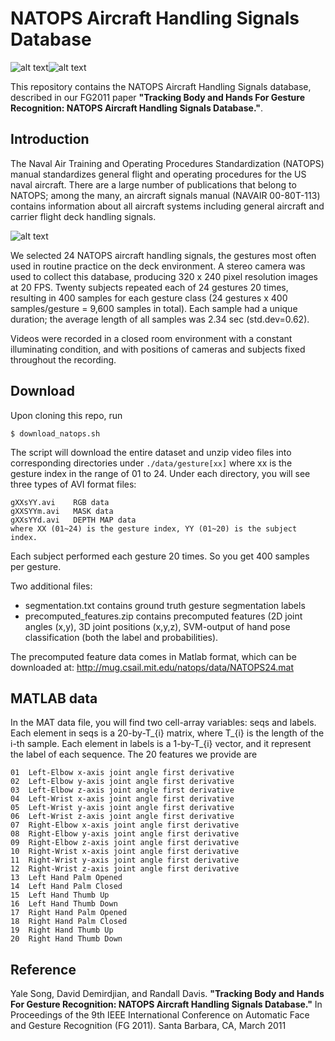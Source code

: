 # NATOPS Aircraft Handling Signals Database

![alt text](https://github.com/yalesong/natops/blob/master/images/natops1.jpg "natops")![alt text](https://github.com/yalesong/natops/blob/master/images/natops2.jpg "natops")

This repository contains the NATOPS Aircraft Handling Signals database, described in our FG2011 paper **"Tracking Body and Hands For Gesture Recognition: NATOPS Aircraft Handling Signals Database."**.


## Introduction
The Naval Air Training and Operating Procedures Standardization (NATOPS) manual standardizes general flight and operating procedures for the US naval aircraft. There are a large number of publications that belong to NATOPS; among the many, an aircraft signals manual (NAVAIR 00-80T-113) contains information about all aircraft systems including general aircraft and carrier flight deck handling signals. 

![alt text](https://github.com/yalesong/natops/blob/master/images/natops.png "NATOPS Aircraft Handling Signals Database")

We selected 24 NATOPS aircraft handling signals, the gestures most often used in routine practice on the deck environment. A stereo camera was used to collect this database, producing 320 x 240 pixel resolution images at 20 FPS. Twenty subjects repeated each of 24 gestures 20 times, resulting in 400 samples for each gesture class (24 gestures x 400 samples/gesture = 9,600 samples in total). Each sample had a unique duration; the average length of all samples was 2.34 sec (std.dev=0.62). 

Videos were recorded in a closed room environment with a constant illuminating condition, and with positions of cameras and subjects fixed throughout the recording.

## Download
Upon cloning this repo, run
```
$ download_natops.sh
```
The script will download the entire dataset and unzip video files into corresponding directories under `./data/gesture[xx]` where xx is the gesture index in the range of 01 to 24. Under each directory, you will see three types of AVI format files:
```
gXXsYY.avi    RGB data
gXXSYYm.avi   MASK data
gXXsYYd.avi   DEPTH MAP data
where XX (01~24) is the gesture index, YY (01~20) is the subject index. 
```
Each subject performed each gesture 20 times. So you get 400 samples per gesture.
 
Two additional files:
- segmentation.txt contains ground truth gesture segmentation labels 
- precomputed_features.zip contains precomputed features (2D joint angles (x,y), 3D joint positions (x,y,z), SVM-output of hand pose classification (both the label and probabilities).

The precomputed feature data comes in Matlab format, which can be downloaded at:
http://mug.csail.mit.edu/natops/data/NATOPS24.mat

## MATLAB data
In the MAT data file, you will find two cell-array variables: seqs and labels. Each element in seqs is a 20-by-T_{i} matrix, where T_{i} is the length of the i-th sample. Each element in labels is a 1-by-T_{i} vector, and it represent the label of each sequence. The 20 features we provide are
```
01	Left-Elbow x-axis joint angle first derivative
02	Left-Elbow y-axis joint angle first derivative
03	Left-Elbow z-axis joint angle first derivative
04	Left-Wrist x-axis joint angle first derivative
05	Left-Wrist y-axis joint angle first derivative
06	Left-Wrist z-axis joint angle first derivative
07	Right-Elbow x-axis joint angle first derivative
08	Right-Elbow y-axis joint angle first derivative
09	Right-Elbow z-axis joint angle first derivative
10	Right-Wrist x-axis joint angle first derivative
11	Right-Wrist y-axis joint angle first derivative
12	Right-Wrist z-axis joint angle first derivative
13	Left Hand Palm Opened
14	Left Hand Palm Closed
15	Left Hand Thumb Up
16	Left Hand Thumb Down
17	Right Hand Palm Opened
18	Right Hand Palm Closed
19	Right Hand Thumb Up
20	Right Hand Thumb Down
```

## Reference
Yale Song, David Demirdjian, and Randall Davis. **"Tracking Body and Hands For Gesture Recognition: NATOPS Aircraft Handling Signals Database."** In Proceedings of the 9th IEEE International Conference on Automatic Face and Gesture Recognition (FG 2011). Santa Barbara, CA, March 2011
